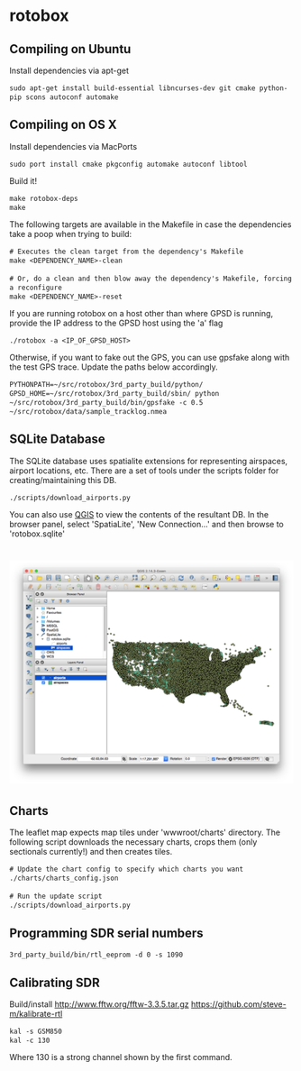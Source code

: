# rotobox
## Compiling on Ubuntu
Install dependencies via apt-get
````
sudo apt-get install build-essential libncurses-dev git cmake python-pip scons autoconf automake
````

## Compiling on OS X
Install dependencies via MacPorts
````
sudo port install cmake pkgconfig automake autoconf libtool
````

Build it!
````
make rotobox-deps
make
````

The following targets are available in the Makefile in case the dependencies take a poop when trying to build:
```
# Executes the clean target from the dependency's Makefile
make <DEPENDENCY_NAME>-clean

# Or, do a clean and then blow away the dependency's Makefile, forcing a reconfigure
make <DEPENDENCY_NAME>-reset
```

If you are running rotobox on a host other than where GPSD is running, provide the IP address to the GPSD host using the 'a' flag
````
./rotobox -a <IP_OF_GPSD_HOST>
````
Otherwise, if you want to fake out the GPS, you can use gpsfake along with the test GPS trace.  Update the paths below accordingly.
```
PYTHONPATH=~/src/rotobox/3rd_party_build/python/ GPSD_HOME=~/src/rotobox/3rd_party_build/sbin/ python ~/src/rotobox/3rd_party_build/bin/gpsfake -c 0.5 ~/src/rotobox/data/sample_tracklog.nmea
```

## SQLite Database
The SQLite database uses spatialite extensions for representing airspaces, airport locations, etc.  There are a set of tools under the scripts folder for creating/maintaining this DB.

````
./scripts/download_airports.py
````

You can also use [QGIS](http://www.qgis.org/en/site/) to view the contents of the resultant DB.  In the browser panel, select 'SpatiaLite', 'New Connection...' and then browse to 'rotobox.sqlite'

# ![qgis](screenshots/qgis.png)


## Charts
The leaflet map expects map tiles under 'wwwroot/charts' directory.  The following script downloads the necessary charts, crops them (only sectionals currently!) and then creates tiles.  
````
# Update the chart config to specify which charts you want
./charts/charts_config.json

# Run the update script
./scripts/download_airports.py
````

## Programming SDR serial numbers
```
3rd_party_build/bin/rtl_eeprom -d 0 -s 1090
```

## Calibrating SDR
Build/install http://www.fftw.org/fftw-3.3.5.tar.gz
https://github.com/steve-m/kalibrate-rtl

```
kal -s GSM850
kal -c 130
```
Where 130 is a strong channel shown by the first command.
